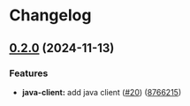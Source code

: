# Changelog

## [0.2.0](https://github.com/carbynestack/thymus/compare/java-client-v0.1.0...java-client-v0.2.0) (2024-11-13)


### Features

* **java-client:** add java client ([#20](https://github.com/carbynestack/thymus/issues/20)) ([8766215](https://github.com/carbynestack/thymus/commit/876621560d783072f10178c89e95310ed7ddb530))
